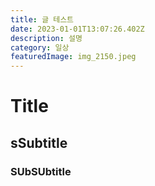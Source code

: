 ```yaml
---
title: 글 테스트
date: 2023-01-01T13:07:26.402Z
description: 설명
category: 일상
featuredImage: img_2150.jpeg
---
```

# T﻿itle

## sSubtitle

### S﻿UbSUbtitle